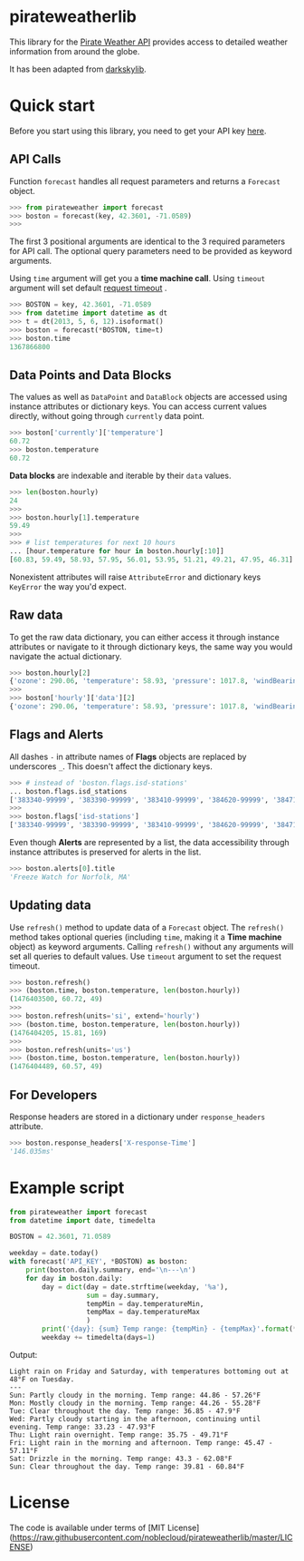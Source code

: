 # pirateweatherlib

This library for the [Pirate Weather
API](http://pirateweather.net/en/latest/API/) provides access to
detailed weather information from around the globe.

It has been adapted from
[darkskylib](https://github.com/lukaskubis/darkskylib).

# Quick start

Before you start using this library, you need to get your API key
[here](https://pirate-weather.apiable.io/).

## API Calls

Function `forecast` handles all request parameters and returns a
`Forecast` object.

``` python
>>> from pirateweather import forecast
>>> boston = forecast(key, 42.3601, -71.0589)
>>>
```

The first 3 positional arguments are identical to the 3 required
parameters for API call. The optional query parameters need to be
provided as keyword arguments.

Using `time` argument will get you a **time machine call**. Using
`timeout` argument will set default [request
timeout](http://docs.python-requests.org/en/master/api/#requests.request)
.

``` python
>>> BOSTON = key, 42.3601, -71.0589
>>> from datetime import datetime as dt
>>> t = dt(2013, 5, 6, 12).isoformat()
>>> boston = forecast(*BOSTON, time=t)
>>> boston.time
1367866800
```

## Data Points and Data Blocks

The values as well as `DataPoint` and `DataBlock` objects are accessed
using instance attributes or dictionary keys. You can access current
values directly, without going through `currently` data point.

``` python
>>> boston['currently']['temperature']
60.72
>>> boston.temperature
60.72
```

**Data blocks** are indexable and iterable by their `data` values.

``` python
>>> len(boston.hourly)
24
>>>
>>> boston.hourly[1].temperature
59.49
>>>
>>> # list temperatures for next 10 hours
... [hour.temperature for hour in boston.hourly[:10]]
[60.83, 59.49, 58.93, 57.95, 56.01, 53.95, 51.21, 49.21, 47.95, 46.31]
```

Nonexistent attributes will raise `AttributeError` and dictionary keys
`KeyError` the way you'd expect.

## Raw data

To get the raw data dictionary, you can either access it through
instance attributes or navigate to it through dictionary keys, the same
way you would navigate the actual dictionary.

``` python
>>> boston.hourly[2]
{'ozone': 290.06, 'temperature': 58.93, 'pressure': 1017.8, 'windBearing': 274, 'dewPoint': 52.58, 'cloudCover': 0.29, 'apparentTemperature': 58.93, 'windSpeed': 7.96, 'summary': 'Partly Cloudy', 'icon': 'partly-cloudy-night', 'humidity': 0.79, 'precipProbability': 0, 'precipIntensity': 0, 'visibility': 8.67, 'time': 1476410400}
>>>
>>> boston['hourly']['data'][2]
{'ozone': 290.06, 'temperature': 58.93, 'pressure': 1017.8, 'windBearing': 274, 'dewPoint': 52.58, 'cloudCover': 0.29, 'apparentTemperature': 58.93, 'windSpeed': 7.96, 'summary': 'Partly Cloudy', 'icon': 'partly-cloudy-night', 'humidity': 0.79, 'precipProbability': 0, 'precipIntensity': 0, 'visibility': 8.67, 'time': 1476410400}
```

## Flags and Alerts

All dashes `-` in attribute names of **Flags** objects are replaced by
underscores `_`. This doesn't affect the dictionary keys.

``` python
>>> # instead of 'boston.flags.isd-stations'
... boston.flags.isd_stations
['383340-99999', '383390-99999', '383410-99999', '384620-99999', '384710-99999']
>>>
>>> boston.flags['isd-stations']
['383340-99999', '383390-99999', '383410-99999', '384620-99999', '384710-99999']
```

Even though **Alerts** are represented by a list, the data accessibility
through instance attributes is preserved for alerts in the list.

``` python
>>> boston.alerts[0].title
'Freeze Watch for Norfolk, MA'
```

## Updating data

Use `refresh()` method to update data of a `Forecast` object. The
`refresh()` method takes optional queries (including `time`, making it a
**Time machine** object) as keyword arguments. Calling `refresh()`
without any arguments will set all queries to default values. Use
`timeout` argument to set the request timeout.

``` python
>>> boston.refresh()
>>> (boston.time, boston.temperature, len(boston.hourly))
(1476403500, 60.72, 49)
>>>
>>> boston.refresh(units='si', extend='hourly')
>>> (boston.time, boston.temperature, len(boston.hourly))
(1476404205, 15.81, 169)
>>>
>>> boston.refresh(units='us')
>>> (boston.time, boston.temperature, len(boston.hourly))
(1476404489, 60.57, 49)
```

## For Developers

Response headers are stored in a dictionary under `response_headers`
attribute.

``` python
>>> boston.response_headers['X-response-Time']
'146.035ms'
```

# Example script

``` python
from pirateweather import forecast
from datetime import date, timedelta

BOSTON = 42.3601, 71.0589

weekday = date.today()
with forecast('API_KEY', *BOSTON) as boston:
    print(boston.daily.summary, end='\n---\n')
    for day in boston.daily:
        day = dict(day = date.strftime(weekday, '%a'),
                   sum = day.summary,
                   tempMin = day.temperatureMin,
                   tempMax = day.temperatureMax
                   )
        print('{day}: {sum} Temp range: {tempMin} - {tempMax}'.format(**day))
        weekday += timedelta(days=1)
```

Output:

    Light rain on Friday and Saturday, with temperatures bottoming out at 48°F on Tuesday.
    ---
    Sun: Partly cloudy in the morning. Temp range: 44.86 - 57.26°F
    Mon: Mostly cloudy in the morning. Temp range: 44.26 - 55.28°F
    Tue: Clear throughout the day. Temp range: 36.85 - 47.9°F
    Wed: Partly cloudy starting in the afternoon, continuing until evening. Temp range: 33.23 - 47.93°F
    Thu: Light rain overnight. Temp range: 35.75 - 49.71°F
    Fri: Light rain in the morning and afternoon. Temp range: 45.47 - 57.11°F
    Sat: Drizzle in the morning. Temp range: 43.3 - 62.08°F
    Sun: Clear throughout the day. Temp range: 39.81 - 60.84°F

# License

The code is available under terms of [MIT License]
(https://raw.githubusercontent.com/noblecloud/pirateweatherlib/master/LICENSE)
